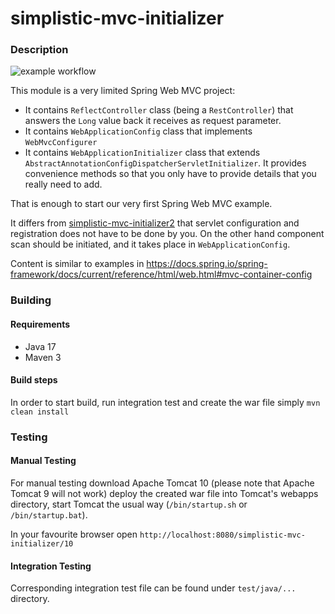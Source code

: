 # simplistic-mvc-initializer
### Description
![example workflow](https://github.com/gyaposz/Simplistic/actions/workflows/maven.yml/badge.svg)

This module is a very limited Spring Web MVC project:
* It contains `ReflectController` class (being a `RestController`) that answers the `Long` value back it receives as
request parameter.
* It contains `WebApplicationConfig` class that implements `WebMvcConfigurer`
* It contains `WebApplicationInitializer` class that extends `AbstractAnnotationConfigDispatcherServletInitializer`. It
provides convenience methods so that you only have to provide details that you really need to add.

That is enough to start our very first Spring Web MVC example.

It differs from [simplistic-mvc-initializer2](https://github.com/gyaposz/Simplistic/tree/main/simplistic-mvc-initializer2)
that servlet configuration and registration does not have to be done by you. On the other hand component scan should be
initiated, and it takes place in `WebApplicationConfig`.

Content is similar to examples in https://docs.spring.io/spring-framework/docs/current/reference/html/web.html#mvc-container-config
### Building
#### Requirements
* Java 17
* Maven 3

#### Build steps
In order to start build, run integration test and create the war file simply
`mvn clean install`

### Testing
#### Manual Testing
For manual testing download Apache Tomcat 10 (please note that Apache Tomcat 9 will not work) deploy the created war
file into Tomcat's webapps directory, start Tomcat the usual way (`/bin/startup.sh` or `/bin/startup.bat`).

In your favourite browser open `http://localhost:8080/simplistic-mvc-initializer/10`

#### Integration Testing
Corresponding integration test file can be found under `test/java/...` directory.
